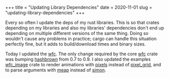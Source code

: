 +++
title = "Updating Library Dependencies"
date = 2020-11-01
slug = "updating-library-dependencies"
+++

Every so often I update the deps of my rust libraries.  This is so that crates
depending on my libraries and also my libraries' dependencies don't end up
depending on multiple different versions of the same thing. Doing so wouldn't
cause any problems in practice; cargo can handle this situation perfectly fine,
but it adds to build/download times and binary sizes.

Today I updated the [wfc](https://github.com/gridbugs/wfc). The only change
required by the core [wfc](https://crates.io/crates/wfc) crate was bumping
[hashbrown](https://crates.io/crates/hashbrown) from 0.7 to 0.9.
I also updated the examples [wfc_image](https://crates.io/crates/wfc_image) crate
to render animations with [pixels](https://crates.io/crates/pixels) instead
of [pixel_grid](https://crates.io/crates/pixel_grid), and to parse arguments with
[meap](https://crates.io/crates/meap) instead of [simon](https://crates.io/crates/simon).

